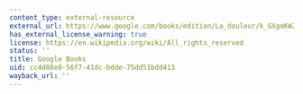 ```yaml
---
content_type: external-resource
external_url: https://www.google.com/books/edition/La_douleur/k_GXgoKWZ_8C?hl=en&gl=us&kptab=editions&sa=X&ved=2ahUKEwjg6Of8xJ-GAxUGEGIAHf8XBYMQmBZ6BAgIEAk
has_external_license_warning: true
license: https://en.wikipedia.org/wiki/All_rights_reserved
status: ''
title: Google Books
uid: cc4d08e8-56f7-41dc-bdde-75dd51bdd413
wayback_url: ''
---
```

